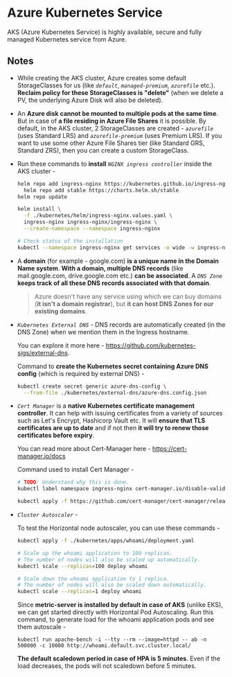 # Azure Kubernetes Service

AKS (Azure Kubernetes Service) is highly available, secure and fully managed Kubernetes service from Azure.

## Notes

- While creating the AKS cluster, Azure creates some default StorageClasses for us (like *`default`*, *`managed-premium`*, *`azurefile`* etc.). **Reclaim policy for these StorageClasses is "delete"** (when we delete a PV, the underlying Azure Disk will also be deleted).

- An **Azure disk cannot be mounted to multiple pods at the same time**. But in case of **a file residing in Azure File Shares** it is possible. By default, in the AKS cluster, 2 StorageClasses are created - *`azurefile`* (uses Standard LRS) and *`azurefile-premium`* (uses Premium LRS). If you want to use some other Azure File Shares tier (like Standard GRS, Standard ZRS), then you can create a custom StorageClass.

- Run these commands to **install** *`NGINX ingress controller`* inside the AKS cluster -
  ```bash
  helm repo add ingress-nginx https://kubernetes.github.io/ingress-nginx &&
    helm repo add stable https://charts.helm.sh/stable
  helm repo update

  helm install \
    -f ./kubernetes/helm/ingress-nginx.values.yaml \
    ingress-nginx ingress-nginx/ingress-nginx \
    --create-namespace --namespace ingress-nginx

  # Check status of the installation
  kubectl --namespace ingress-nginx get services -o wide -w ingress-nginx-controller
  ```

- A **domain** (for example - google.com) **is a unique name in the Domain Name system**. **With a domain, multiple DNS records** (like mail.google.com, drive.google.com etc.) **can be associated**. A *`DNS Zone`* **keeps track of all these DNS records associated with that domain**.

  > Azure doesn't have any service using which we can buy domains (**it isn't a domain registrar**), but **it can host DNS Zones for our existing domains**.

- *`Kubernetes External DNS`* - DNS records are automatically created (in the DNS Zone) when we mention them in the Ingress hostname.

  You can explore it more here - https://github.com/kubernetes-sigs/external-dns.

  Command to **create the Kubernetes secret containing Azure DNS config** (which is required by external DNS) -
  ```bash
  kubectl create secret generic azure-dns-config \
    --from-file ./kubernetes/external-dns/azure-dns.config.json
  ```

- *`Cert Manager`* is a **native Kubernetes certificate management controller**. It can help with issuing certificates from a variety of sources such as Let's Encrypt, Hashicorp Vault etc. It will **ensure that TLS certificates are up to date** and if not then **it will try to renew those certificates before expiry**.

  You can read more about Cert-Manager here - https://cert-manager.io/docs

  Command used to install Cert Manager -
  ```bash
  # TODO: Understand why this is done.
  kubectl label namespace ingress-nginx cert-manager.io/disable-validation=true

  kubectl apply -f https://github.com/cert-manager/cert-manager/releases/download/v1.12.0/cert-manager.yaml
  ```

- *`Cluster Autoscaler`* -

  To test the Horizontal node autoscaler, you can use these commands -
  ```bash
  kubectl apply -f ./kubernetes/apps/whoami/deployment.yaml

  # Scale up the whoami application to 100 replicas.
  # The number of nodes will also be scaled up automatically.
  kubectl scale --replicas=100 deploy whoami

  # Scale down the whoami application to 1 replica.
  # The number of nodes will also be scaled down automatically.
  kubectl scale --replicas=1 deploy whoami
  ```

  Since **metric-server is installed by default in case of AKS** (unlike EKS), we can get started directly with Horizontal Pod Autoscaling. Run this command, to generate load for the whoami application pods and see them autoscale -
  ```
  kubectl run apache-bench -i --tty --rm --image=httpd -- ab -n 500000 -c 10000 http://whoami.default.svc.cluster.local/
  ```
  **The default scaledown period in case of HPA is 5 minutes**. Even if the load decreases, the pods will not scaledown before 5 minutes.